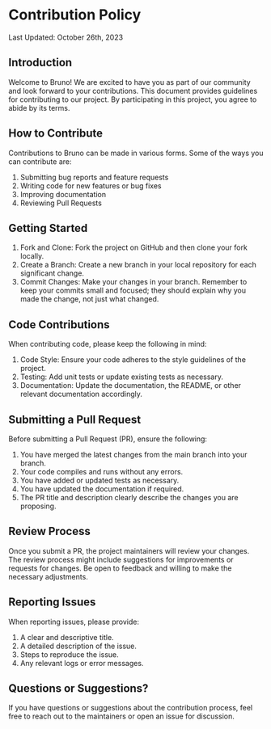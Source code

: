 # Contribution Policy
Last Updated: October 26th, 2023


## Introduction

Welcome to Bruno! We are excited to have you as part of our community and look forward to your contributions. This document provides guidelines for contributing to our project. By participating in this project, you agree to abide by its terms.


## How to Contribute

Contributions to Bruno can be made in various forms. Some of the ways you can contribute are:

1. Submitting bug reports and feature requests  
2. Writing code for new features or bug fixes  
3. Improving documentation  
4. Reviewing Pull Requests  


## Getting Started

1. Fork and Clone: Fork the project on GitHub and then clone your fork locally.
2. Create a Branch: Create a new branch in your local repository for each significant change.
3. Commit Changes: Make your changes in your branch. Remember to keep your commits small and focused; they should explain why you made the change, not just what changed.


## Code Contributions

When contributing code, please keep the following in mind:

1. Code Style: Ensure your code adheres to the style guidelines of the project.
2. Testing: Add unit tests or update existing tests as necessary.
3. Documentation: Update the documentation, the README, or other relevant documentation accordingly.


## Submitting a Pull Request

Before submitting a Pull Request (PR), ensure the following:

1. You have merged the latest changes from the main branch into your branch.
2. Your code compiles and runs without any errors.
3. You have added or updated tests as necessary.
4. You have updated the documentation if required.
5. The PR title and description clearly describe the changes you are proposing.


## Review Process

Once you submit a PR, the project maintainers will review your changes. The review process might include suggestions for improvements or requests for changes. Be open to feedback and willing to make the necessary adjustments.


## Reporting Issues

When reporting issues, please provide:

1. A clear and descriptive title.
2. A detailed description of the issue.
3. Steps to reproduce the issue.
4. Any relevant logs or error messages.


## Questions or Suggestions?

If you have questions or suggestions about the contribution process, feel free to reach out to the maintainers or open an issue for discussion.